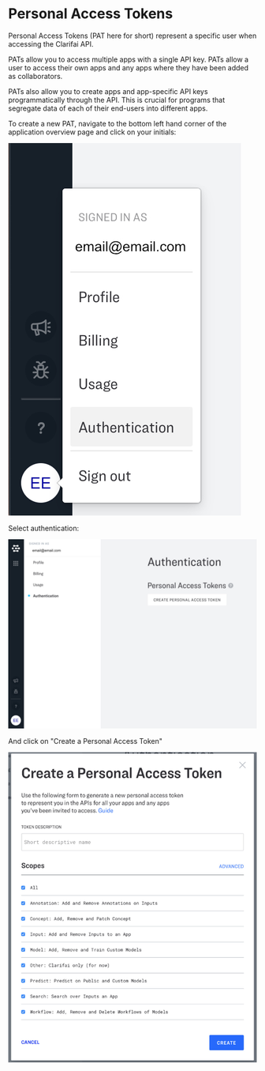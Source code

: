 # Personal Access Tokens

Personal Access Tokens (PAT here for short) represent a specific user when accessing the Clarifai API.

PATs allow you to access multiple apps with a single API key. PATs allow a user to access their own apps and any apps where they have been added as collaborators.

PATs also allow you to create apps and app-specific API keys programmatically through the API. This is crucial for programs that segregate data of each of their end-users into different apps.

To create a new PAT, navigate to the bottom left hand corner of the application overview page and click on your initials:

![](../../images/navigate_authentication.jpg)

Select authentication:

![](../../images/authentication_screen.jpg)

And click on "Create a Personal Access Token"

![](../../images/create_pat.jpg)
